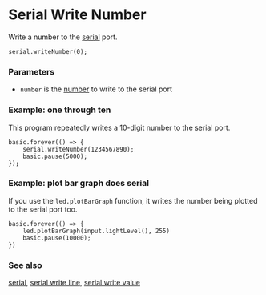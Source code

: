 # Serial Write Number

Write a number to the [serial](/device/serial) port.

```sig
serial.writeNumber(0);
```

### Parameters

* `number` is the [number](/reference/types/number) to write to the serial port

### Example: one through ten

This program repeatedly writes a 10-digit number to the serial port.

```blocks
basic.forever(() => {
    serial.writeNumber(1234567890);
    basic.pause(5000);
});
```

### Example: plot bar graph does serial

If you use the ``led.plotBarGraph`` function, it writes the number
being plotted to the serial port too.

```blocks
basic.forever(() => {
    led.plotBarGraph(input.lightLevel(), 255)
    basic.pause(10000);
})
```

### See also

[serial](/device/serial),
[serial write line](/reference/serial/write-line),
[serial write value](/reference/serial/write-value)

